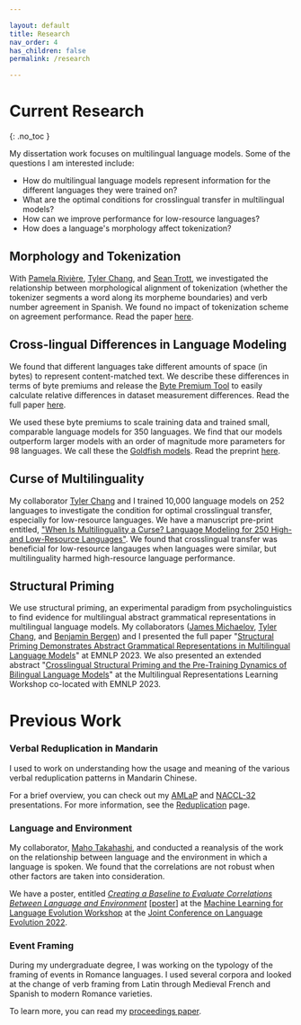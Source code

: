 ```yaml
---

layout: default
title: Research
nav_order: 4
has_children: false
permalink: /research

---
```


# Current Research
{: .no_toc }

My dissertation work focuses on multilingual language models. Some of the questions I am interested include:

* How do multilingual language models represent information for the different languages they were trained on?
* What are the optimal conditions for crosslingual transfer in multilingual models?
* How can we improve performance for low-resource languages?
* How does a language's morphology affect tokenization?

## Morphology and Tokenization

With [Pamela Rivière](https://pdrivier.github.io/about/), [Tyler Chang](https://tylerachang.github.io/), and [Sean Trott](https://seantrott.github.io/), we investigated the relationship between morphological alignment of tokenization (whether the tokenizer segments a word along its morpheme boundaries) and verb number agreement in Spanish. We found no impact of tokenization scheme on agreement performance. Read the paper [here](https://aclanthology.org/2024.sigmorphon-1.4/).

## Cross-lingual Differences in Language Modeling

We found that different languages take different amounts of space (in bytes) to represent content-matched text. We describe these differences in terms of byte premiums and release the [Byte Premium Tool](https://github.com/catherinearnett/byte-premium-tool) to easily calculate relative differences in dataset measurement differences. Read the full paper [here](https://aclanthology.org/2024.sigul-1.1/). 

We used these byte premiums to scale training data and trained small, comparable language models for 350 languages. We find that our models outperform larger models with an order of magnitude more parameters for 98 languages. We call these the [Goldfish models](https://huggingface.co/goldfish-models). Read the preprint [here](https://arxiv.org/pdf/2408.10441). 

## Curse of Multilinguality

My collaborator [Tyler Chang](https://tylerachang.github.io/) and I trained 10,000 language models on 252 languages to investigate the condition for optimal crosslingual transfer, especially for low-resource languages. We have a manuscript pre-print entitled, ["When Is Multilinguality a Curse? Language Modeling for 250 High- and Low-Resource Languages"](https://arxiv.org/abs/2311.09205). We found that crosslingual transfer was beneficial for low-resource langauges when languages were similar, but multilinguality harmed high-resource language performance. 

## Structural Priming

We use structural priming, an experimental paradigm from psycholinguistics to find evidence for multilingual abstract grammatical representations in multilingual language models. My collaborators ([James Michaelov](https://jmichaelov.com/about/), [Tyler Chang](https://tylerachang.github.io/), and [Benjamin Bergen](https://pages.ucsd.edu/~bkbergen/)) and I presented the full paper "[Structural Priming Demonstrates Abstract Grammatical Representations in Multilingual Language Models](https://aclanthology.org/2023.emnlp-main.227/)" at EMNLP 2023. We also presented an extended abstract "[Crosslingual Structural Priming and the Pre-Training Dynamics of Bilingual Language Models](https://arxiv.org/abs/2310.07929)" at the Multilingual Representations Learning Workshop co-located with EMNLP 2023. 

# Previous Work

### Verbal Reduplication in Mandarin
I used to work on understanding how the usage and meaning of the various verbal reduplication patterns in Mandarin Chinese. 

For a brief overview, you can check out my [AMLaP](https://osf.io/y83c6/) and [NACCL-32](https://docs.google.com/presentation/d/1lzP9tlZ54oGApyQEBIUxcP1svdDr7uUNcg7_qlcfRnA/edit) presentations. For more information, see the [Reduplication](https://catherinearnett.github.io/docs/research/reduplication/) page.

### Language and Environment

My collaborator, [Maho Takahashi](https://matakahas.github.io/), and conducted a reanalysis of the work on the relationship between language and the environment in which a language is spoken. We found that the correlations are not robust when other factors are taken into consideration.

We have a poster, entitled [_Creating a Baseline to Evaluate Correlations Between
Language and Environment_](https://drive.google.com/file/d/1k5Qi1377JDDmC9g53YbXD3TEj-DZnV94/view?usp=sharing) [[poster](https://drive.google.com/file/d/1o1F6IQKiuEkR8uZ7ZeUyurbWZAILl1pL/view?usp=sharing)] at the [Machine Learning for Language Evolution Workshop](https://ml4evolang.github.io/) at the [Joint Conference on Language Evolution 2022](https://sites.google.com/view/joint-conf-language-evolution).


### Event Framing

During my undergraduate degree, I was working on the typology of the framing of events in Romance languages. I used several corpora and looked at the change of verb framing from Latin through Medieval French and Spanish to modern Romance varieties. 

To learn more, you can read my [proceedings paper](https://www.researchgate.net/publication/341495811_Pathways_of_Change_in_Romance_Motion_Events_A_Corpus-Based_Comparison).
